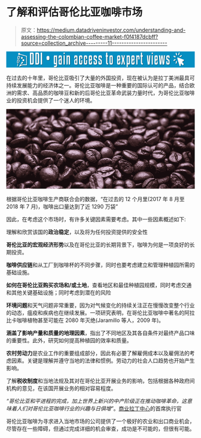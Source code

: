 # 了解和评估哥伦比亚咖啡市场

> 原文：<https://medium.datadriveninvestor.com/understanding-and-assessing-the-colombian-coffee-market-f0f4187dcbff?source=collection_archive---------11----------------------->

[![](img/26f4cbdd7af11bf2fd8afa11d1c8eace.png)](http://www.track.datadriveninvestor.com/1B9E)

在过去的十年里，哥伦比亚吸引了大量的外国投资，现在被认为是拉丁美洲最具可持续发展能力的经济体之一。哥伦比亚咖啡是一种重要的国际认可的产品，结合欧洲的需求、高品质的咖啡豆和新的后哥伦比亚革命武装力量时代，为哥伦比亚咖啡业的投资机会提供了一个迷人的环境。

![](img/cf0f4069c2ad66de8d3763797672c2fc.png)

根据哥伦比亚咖啡生产商联合会的数据，“在过去的 12 个月里(2017 年 8 月至 2018 年 7 月)，咖啡出口量达到了近 1290 万袋”

因此，在考虑这个市场时，有许多关键因素需要考虑。其中一些因素概述如下:

理解和欣赏该国的**政治稳定**，以及将为任何投资提供的安全性

**哥伦比亚的宏观经济形势**以及在哥伦比亚的长期背景下，咖啡为何是一项良好的长期投资。

**咖啡供应链**和从工厂到咖啡杯的不同步骤，同时也要考虑建立和管理种植园所需的基础设施。

**如何在哥伦比亚购买农场和/或土地**，查看地区和最佳种植园规模，同时考虑交通和其他关键基础设施；同时考虑到潜在的风险

**环境问题**和天气问题非常重要，因为对气候变化的持续关注正在慢慢改变整个行业的动态，瘟疫和疾病也在继续发展。一项研究表明，在哥伦比亚咖啡中著名的阿拉比卡咖啡植物甚至可能在 2080 年灭绝(Jaramillo 等人，2009 年)。

**涵盖了影响产量和质量的地理因素**，指出了不同地区及其各自条件对最终产品口味的重要性。此外，研究如何提高种植园的效率和质量。

**农村劳动力**是农业工作的重要组成部分，因此有必要了解雇佣成本以及雇佣法的考虑因素。关键是理解并遵守当地的法律和惯例。劳动力的社会人口趋势也开始产生影响。

了解**税收制度**和当地法规及其对在哥伦比亚开展业务的影响，包括根据各种政府间机构的意见，在该国开展业务的相对容易程度。

*“哥伦比亚和平进程的完成，加上世界上新兴的中产阶级正在推动咖啡革命，这意味着人们对哥伦比亚咖啡行业的兴趣与日俱增”*。[商业拉丁中心](https://www.bizlatinhub.com/company-formation/)的首席执行官

哥伦比亚咖啡为寻求进入当地市场的公司提供了一个极好的农业和出口商业机会，尽管存在一些障碍，但通过完成详细的机会审查，成功是不可能的，但很有可能。